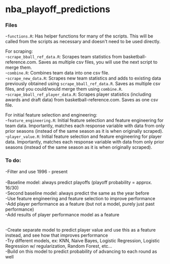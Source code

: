 # nba_playoff_predictions

### Files

-`functions.R`: Has helper functions for many of the scripts. This will be called from the scripts as necessary and doesn't need to be used directly.</br>

For scraping:</br>
-`scrape_bball_ref_data.R`: Scrapes team statistics from basketball-reference.com. Saves as multiple csv files, you will use the next script to merge them.</br>
-`combine.R`: Combines team data into one csv file. </br>
-`scrape_new_data.R`: Scrapes new team statistics and adds to existing data previously obtained using `scrape_bball_ref_data.R`. Saves as multiple csv files, and you could/would merge them using `combine.R`. </br>
-`scrape_bball_ref_player_data.R`: Scrapes player statistics (including awards and draft data) from basketball-reference.com. Saves as one csv file.</br>

For initial feature selection and engineering: </br>
-`feature_engineering.R`: Initial feature selection and feature engineering for team data. Importantly, matches each response variable with data from only prior seasons (instead of the same season as it is when originally scraped).</br>
-`player_value.R`: Initial feature selection and feature engineering for player data. Importantly, matches each response variable with data from only prior seasons (instead of the same season as it is when originally scraped).</br>


### To do:
-Filter and use 1996 - present</br></br>
-Baseline model: always predict playoffs (playoff probability = approx. 16/30) </br>
-Second baseline model: always predict the same as the year before </br>
-Use feature engineering and feature selection to improve performance </br>
-Add player performance as a feature (but not a model, purely just past performance) </br>
-Add results of player performance model as a feature </br></br>

-Create separate model to predict player value and use this as a feature instead, and see how that improves performance </br>
-Try different models, ex: KNN, Naive Bayes, Logistic Regression, Logistic Regression w/ regularization, Random Forest, etc... </br>
-Build on this model to predict probability of advancing to each round as well
